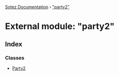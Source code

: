 [Sotez Documentation](../README.md) › ["party2"](_party2_.md)

# External module: "party2"


## Index

### Classes

* [Party2](../classes/_party2_.party2.md)